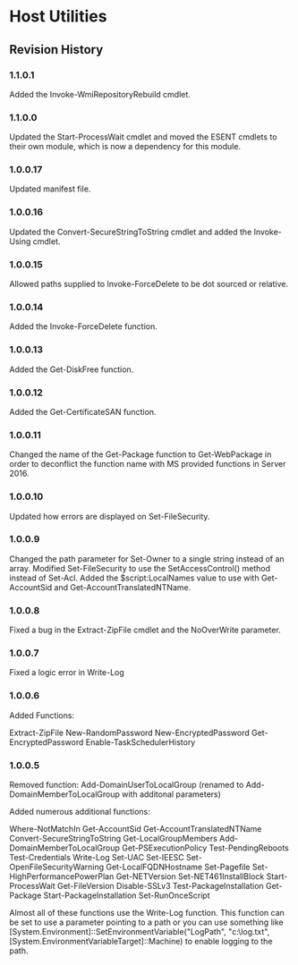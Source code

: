 # Host Utilities

## Revision History

### 1.1.0.1
Added the Invoke-WmiRepositoryRebuild cmdlet.

### 1.1.0.0
Updated the Start-ProcessWait cmdlet and moved the ESENT cmdlets to their own module, which is now a dependency for this module.

### 1.0.0.17
Updated manifest file.

### 1.0.0.16
Updated the Convert-SecureStringToString cmdlet and added the Invoke-Using cmdlet.

### 1.0.0.15
Allowed paths supplied to Invoke-ForceDelete to be dot sourced or relative.

### 1.0.0.14
Added the Invoke-ForceDelete function.

### 1.0.0.13
Added the Get-DiskFree function.

### 1.0.0.12 
Added the Get-CertificateSAN function. 

### 1.0.0.11 
Changed the name of the Get-Package function to Get-WebPackage in order to deconflict the function name with MS provided functions in Server 2016. 

### 1.0.0.10 
Updated how errors are displayed on Set-FileSecurity. 

### 1.0.0.9 
Changed the path parameter for Set-Owner to a single string instead of an array. Modified Set-FileSecurity to use the SetAccessControl() method instead of Set-Acl. Added the $script:LocalNames value to use with Get-AccountSid and Get-AccountTranslatedNTName. 

### 1.0.0.8 
Fixed a bug in the Extract-ZipFile cmdlet and the NoOverWrite parameter. 

### 1.0.0.7 
Fixed a logic error in Write-Log 

### 1.0.0.6 
Added Functions: 

Extract-ZipFile 
New-RandomPassword 
New-EncryptedPassword 
Get-EncryptedPassword 
Enable-TaskSchedulerHistory 

### 1.0.0.5 
Removed function: 
Add-DomainUserToLocalGroup (renamed to Add-DomainMemberToLocalGroup with additonal parameters) 

Added numerous additional functions: 

Where-NotMatchIn 
Get-AccountSid 
Get-AccountTranslatedNTName 
Convert-SecureStringToString 
Get-LocalGroupMembers 
Add-DomainMemberToLocalGroup 
Get-PSExecutionPolicy 
Test-PendingReboots 
Test-Credentials 
Write-Log 
Set-UAC 
Set-IEESC 
Set-OpenFileSecurityWarning 
Get-LocalFQDNHostname 
Set-Pagefile 
Set-HighPerformancePowerPlan 
Get-NETVersion 
Set-NET461InstallBlock 
Start-ProcessWait 
Get-FileVersion 
Disable-SSLv3 
Test-PackageInstallation 
Get-Package 
Start-PackageInstallation 
Set-RunOnceScript 

Almost all of these functions use the Write-Log function. This function can be set to use a parameter pointing to a path or you can use something like [System.Environment]::SetEnvironmentVariable("LogPath", "c:\log.txt", [System.EnvironmentVariableTarget]::Machine) to enable logging to the path.